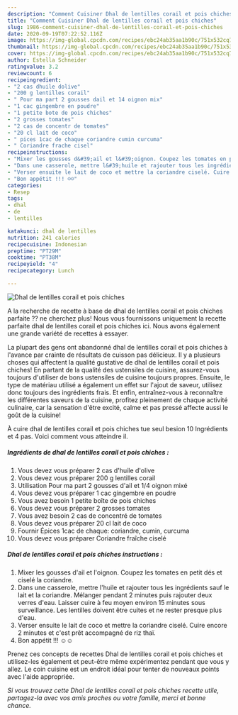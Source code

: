 ```yaml
---
description: "Comment Cuisiner Dhal de lentilles corail et pois chiches"
title: "Comment Cuisiner Dhal de lentilles corail et pois chiches"
slug: 1986-comment-cuisiner-dhal-de-lentilles-corail-et-pois-chiches
date: 2020-09-19T07:22:52.116Z
image: https://img-global.cpcdn.com/recipes/ebc24ab35aa1b90c/751x532cq70/dhal-de-lentilles-corail-et-pois-chiches-photo-principale-de-la-recette.jpg
thumbnail: https://img-global.cpcdn.com/recipes/ebc24ab35aa1b90c/751x532cq70/dhal-de-lentilles-corail-et-pois-chiches-photo-principale-de-la-recette.jpg
cover: https://img-global.cpcdn.com/recipes/ebc24ab35aa1b90c/751x532cq70/dhal-de-lentilles-corail-et-pois-chiches-photo-principale-de-la-recette.jpg
author: Estella Schneider
ratingvalue: 3.2
reviewcount: 6
recipeingredient:
- "2 cas dhuile dolive"
- "200 g lentilles corail"
- " Pour ma part 2 gousses dail et 14 oignon mix"
- "1 cac gingembre en poudre"
- "1 petite bote de pois chiches"
- "2 grosses tomates"
- "2 cas de concentr de tomates"
- "20 cl lait de coco"
- " pices 1cac de chaque coriandre cumin curcuma"
- " Coriandre frache cisel"
recipeinstructions:
- "Mixer les gousses d&#39;ail et l&#39;oignon. Coupez les tomates en petit dés et ciselé la coriandre."
- "Dans une casserole, mettre l&#39;huile et rajouter tous les ingrédients sauf le lait et la coriandre. Mélanger pendant 2 minutes puis rajouter deux verres d&#39;eau. Laisser cuire à feu moyen environ 15 minutes sous surveillance. Les lentilles doivent être cuites et ne rester presque plus d&#39;eau."
- "Verser ensuite le lait de coco et mettre la coriandre ciselé. Cuire encore 2 minutes et c&#39;est prêt accompagné de riz thaï."
- "Bon appétit !!! ☺☺"
categories:
- Resep
tags:
- dhal
- de
- lentilles

katakunci: dhal de lentilles 
nutrition: 241 calories
recipecuisine: Indonesian
preptime: "PT29M"
cooktime: "PT38M"
recipeyield: "4"
recipecategory: Lunch

---
```



![Dhal de lentilles corail et pois chiches](https://img-global.cpcdn.com/recipes/ebc24ab35aa1b90c/751x532cq70/dhal-de-lentilles-corail-et-pois-chiches-photo-principale-de-la-recette.jpg)

A la recherche de recette à base de dhal de lentilles corail et pois chiches parfaite ?? ne cherchez plus! Nous vous fournissons uniquement la recette parfaite dhal de lentilles corail et pois chiches ici. Nous avons également une grande variété de recettes à essayer.

La plupart des gens ont abandonné dhal de lentilles corail et pois chiches à l'avance par crainte de résultats de cuisson pas délicieux. Il y a plusieurs choses qui affectent la qualité gustative de dhal de lentilles corail et pois chiches! En partant de la qualité des ustensiles de cuisine, assurez-vous toujours d'utiliser de bons ustensiles de cuisine toujours propres. Ensuite, le type de matériau utilisé a également un effet sur l'ajout de saveur, utilisez donc toujours des ingrédients frais. Et enfin, entraînez-vous à reconnaître les différentes saveurs de la cuisine, profitez pleinement de chaque activité culinaire, car la sensation d'être excité, calme et pas pressé affecte aussi le goût de la cuisine!

<!--inarticleads1-->

À cuire dhal de lentilles corail et pois chiches tue seul besion 10 Ingrédients et 4 pas. Voici comment vous atteindre il.

##### Ingrédients de dhal de lentilles corail et pois chiches :

1. Vous devez vous préparer 2 cas d&#39;huile d&#39;olive
1. Vous devez vous préparer 200 g lentilles corail
1. Utilisation  Pour ma part 2 gousses d&#39;ail et 1/4 oignon mixé
1. Vous devez vous préparer 1 cac gingembre en poudre
1. Vous avez besoin 1 petite boîte de pois chiches
1. Vous devez vous préparer 2 grosses tomates
1. Vous avez besoin 2 cas de concentré de tomates
1. Vous devez vous préparer 20 cl lait de coco
1. Fournir  Épices 1cac de chaque: coriandre, cumin, curcuma
1. Vous devez vous préparer  Coriandre fraîche ciselé




<!--inarticleads2-->

##### Dhal de lentilles corail et pois chiches instructions :

1. Mixer les gousses d&#39;ail et l&#39;oignon. Coupez les tomates en petit dés et ciselé la coriandre.
1. Dans une casserole, mettre l&#39;huile et rajouter tous les ingrédients sauf le lait et la coriandre. Mélanger pendant 2 minutes puis rajouter deux verres d&#39;eau. Laisser cuire à feu moyen environ 15 minutes sous surveillance. Les lentilles doivent être cuites et ne rester presque plus d&#39;eau.
1. Verser ensuite le lait de coco et mettre la coriandre ciselé. Cuire encore 2 minutes et c&#39;est prêt accompagné de riz thaï.
1. Bon appétit !!! ☺☺




<!--inarticleads1-->

<p>
Prenez ces concepts de recettes Dhal de lentilles corail et pois chiches et utilisez-les également et peut-être même expérimentez pendant que vous y allez. Le coin cuisine est un endroit idéal pour tenter de nouveaux points avec l'aide appropriée.
</p>

<p>
<i>Si vous trouvez cette Dhal de lentilles corail et pois chiches recette utile, partagez-la avec vos amis proches ou votre famille, merci et bonne chance.</i>
</p>
